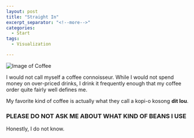 ```yaml
---
layout: post
title: "Straight In"
excerpt_separator: "<!--more-->"
categories:
  - Start
tags:
  - Visualization

---
```

![Image of Coffee](/images/flemming-fuchs-4NlXcLHv1ng-unsplash.jpg)

I would not call myself a coffee connoisseur. While I would not spend money on over-priced drinks, I drink it frequently enough that my coffee order quite fairly well defines me. 

My favorite kind of coffee is actually what they call a kopi-o kosong **dit lou**.

<!--more-->

### PLEASE DO NOT ASK ME ABOUT WHAT KIND OF BEANS I USE
Honestly, I do not know. 
